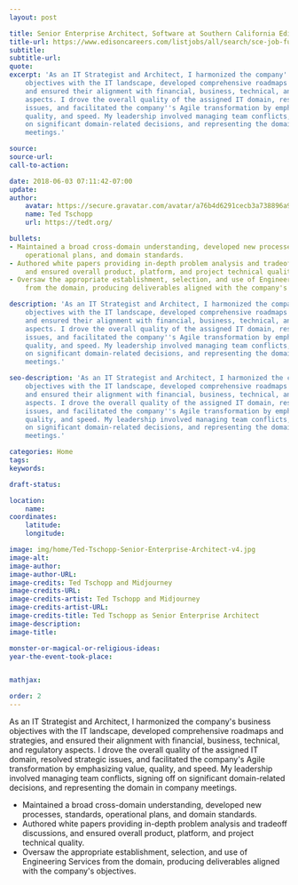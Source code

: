 ```yaml
---
layout: post

title: Senior Enterprise Architect, Software at Southern California Edison
title-url: https://www.edisoncareers.com/listjobs/all/search/sce-job-function/information-technology/
subtitle:
subtitle-url:
quote:
excerpt: 'As an IT Strategist and Architect, I harmonized the company''s business
    objectives with the IT landscape, developed comprehensive roadmaps and strategies,
    and ensured their alignment with financial, business, technical, and regulatory
    aspects. I drove the overall quality of the assigned IT domain, resolved strategic
    issues, and facilitated the company''s Agile transformation by emphasizing value,
    quality, and speed. My leadership involved managing team conflicts, signing off
    on significant domain-related decisions, and representing the domain in company
    meetings.'

source:
source-url:
call-to-action:

date: 2018-06-03 07:11:42-07:00
update:
author:
    avatar: https://secure.gravatar.com/avatar/a76b4d6291cecb3a738896a971bfb903?s=512&d=mp&r=g
    name: Ted Tschopp
    url: https://tedt.org/

bullets:
- Maintained a broad cross-domain understanding, developed new processes, standards,
    operational plans, and domain standards.
- Authored white papers providing in-depth problem analysis and tradeoff discussions,
    and ensured overall product, platform, and project technical quality.
- Oversaw the appropriate establishment, selection, and use of Engineering Services
    from the domain, producing deliverables aligned with the company's objectives.

description: 'As an IT Strategist and Architect, I harmonized the company''s business
    objectives with the IT landscape, developed comprehensive roadmaps and strategies,
    and ensured their alignment with financial, business, technical, and regulatory
    aspects. I drove the overall quality of the assigned IT domain, resolved strategic
    issues, and facilitated the company''s Agile transformation by emphasizing value,
    quality, and speed. My leadership involved managing team conflicts, signing off
    on significant domain-related decisions, and representing the domain in company
    meetings.'

seo-description: 'As an IT Strategist and Architect, I harmonized the company''s business
    objectives with the IT landscape, developed comprehensive roadmaps and strategies,
    and ensured their alignment with financial, business, technical, and regulatory
    aspects. I drove the overall quality of the assigned IT domain, resolved strategic
    issues, and facilitated the company''s Agile transformation by emphasizing value,
    quality, and speed. My leadership involved managing team conflicts, signing off
    on significant domain-related decisions, and representing the domain in company
    meetings.'

categories: Home
tags:
keywords:

draft-status:

location:
    name:
coordinates:
    latitude:
    longitude:

image: img/home/Ted-Tschopp-Senior-Enterprise-Architect-v4.jpg
image-alt:
image-author:
image-author-URL:
image-credits: Ted Tschopp and Midjourney
image-credits-URL:
image-credits-artist: Ted Tschopp and Midjourney
image-credits-artist-URL:
image-credits-title: Ted Tschopp as Senior Enterprise Architect
image-description:
image-title:

monster-or-magical-or-religious-ideas:
year-the-event-took-place:


mathjax:

order: 2
---
```


As an IT Strategist and Architect, I harmonized the company's business objectives with the IT landscape, developed comprehensive roadmaps and strategies, and ensured their alignment with financial, business, technical, and regulatory aspects. I drove the overall quality of the assigned IT domain, resolved strategic issues, and facilitated the company's Agile transformation by emphasizing value, quality, and speed. My leadership involved managing team conflicts, signing off on significant domain-related decisions, and representing the domain in company meetings.

- Maintained a broad cross-domain understanding, developed new processes, standards, operational plans, and domain standards.
- Authored white papers providing in-depth problem analysis and tradeoff discussions, and ensured overall product, platform, and project technical quality.
- Oversaw the appropriate establishment, selection, and use of Engineering Services from the domain, producing deliverables aligned with the company's objectives.